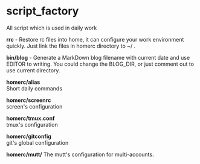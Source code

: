 script_factory
==============

All script which is used in daily work

**rrc** - Restore rc files into home, it can configure your work environment quickly.
       Just link the files in homerc directory to ~/ .

**bin/blog** - Generate a MarkDown blog filename with current date and use EDITOR to writing.
        You could change the BLOG_DIR, or just comment out to use current directory.

**homerc/alias**   
	Short daily commands   

**homerc/screenrc**   
	screen's configuration   

**homerc/tmux.conf**   
	tmux's configuration   

**homerc/gitconfig**   
	git's global configuration   

**homerc/mutt/**
	The mutt's configuration for multi-accounts.
